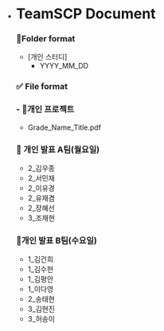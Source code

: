 - # TeamSCP Document


  ### 📁Folder format

  - [개인 스터디]
      - YYYY_MM_DD
  ### ✅ File format

  ### - 📕개인 프로젝트
   - Grade_Name_Title.pdf 

  ### 📕 개인 발표 A팀(월요일)
  - 2_김우종
  - 2_서민재
  - 2_이유경
  - 2_유재겸
  - 2_장혜선
  - 3_조재현
 
  ### 📙개인 발표 B팀(수요일)
  - 1_김건희
  - 1_김수현
  - 1_김평안
  - 1_이다영
  - 2_송태현
  - 3_김현진
  - 3_허송이
